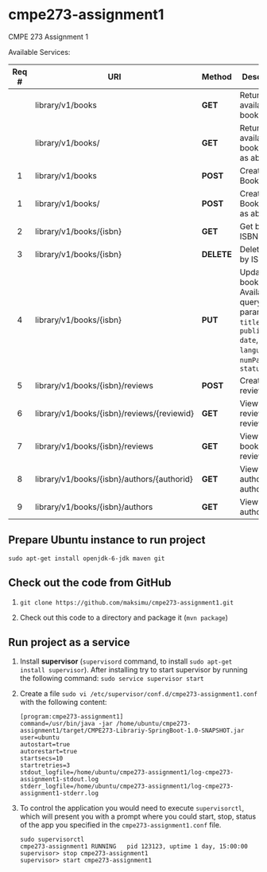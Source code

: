 cmpe273-assignment1
===================

CMPE 273 Assignment 1



Available Services:

Req #  | URI                                                | Method        |Description
:-----:|----------------------------------------------------|---------------|-------------------------------
       | library/v1/books                                   | **GET**       |Returns all available books
       | library/v1/books/                                  | **GET**       |Returns all available books (same as above)
1      | library/v1/books                                   | **POST**      |Create new Book
1      | library/v1/books/                                  | **POST**      |Create new Book (Save as above)
2      | library/v1/books/{isbn}                            | **GET**       |Get book by ISBN
3      | library/v1/books/{isbn}                            | **DELETE**    |Delete book by ISBN
4      | library/v1/books/{isbn}                            | **PUT**       |Update a book. Available query parameteres: `title`, `publication-date`, `language`, `numPage`, and `status`
5      | library/v1/books/{isbn}/reviews                    | **POST**      |Create book review
6      | library/v1/books/{isbn}/reviews/{reviewid}         | **GET**       |View book review by review id
7      | library/v1/books/{isbn}/reviews                    | **GET**       |View all book reviews
8      | library/v1/books/{isbn}/authors/{authorid}         | **GET**       |View book author by author id
9      | library/v1/books/{isbn}/authors                    | **GET**       |View all authors


Prepare Ubuntu instance to run project
---------------------------------------
`sudo apt-get install openjdk-6-jdk maven git`

Check out the code from GitHub
------------------------------
1. `git clone https://github.com/maksimu/cmpe273-assignment1.git`

2. Check out this code to a directory and package it (`mvn package`)


Run project as a service
------------------------

1. Install **supervisor** (`supervisord` command, to install `sudo apt-get install supervisor`). After installing try to start supervisor by running the following command: `sudo service supervisor start`

2. Create a file `sudo vi /etc/supervisor/conf.d/cmpe273-assignment1.conf` with the following content:
	```
	[program:cmpe273-assignment1]
	command=/usr/bin/java -jar /home/ubuntu/cmpe273-assignment1/target/CMPE273-Librariy-SpringBoot-1.0-SNAPSHOT.jar
	user=ubuntu
	autostart=true
	autorestart=true
	startsecs=10
	startretries=3
	stdout_logfile=/home/ubuntu/cmpe273-assignment1/log-cmpe273-assignment1-stdout.log
	stderr_logfile=/home/ubuntu/cmpe273-assignment1/log-cmpe273-assignment1-stderr.log

3. To control the application you would need to execute `supervisorctl`, which will present you with a prompt where you could start, stop, status of the app you specified in the `cmpe273-assignment1.conf` file.
	
	```
	sudo supervisorctl
	cmpe273-assignment1 RUNNING   pid 123123, uptime 1 day, 15:00:00
	supervisor> stop cmpe273-assignment1
	supervisor> start cmpe273-assignment1

	







